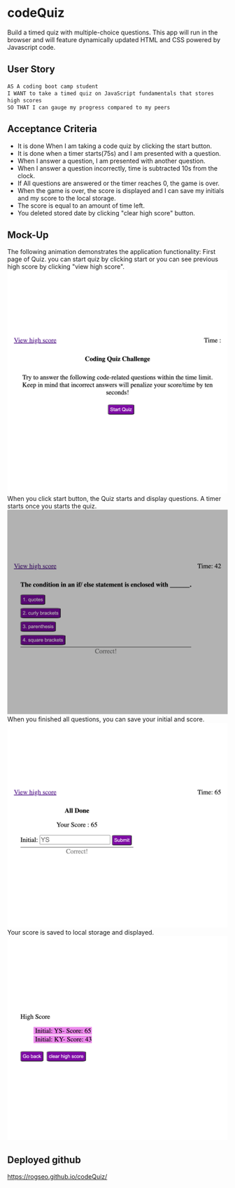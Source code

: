 # codeQuiz

Build a timed quiz with multiple-choice questions. This app will run in the browser and will feature dynamically updated HTML and CSS powered by Javascript code.


## User Story

```
AS A coding boot camp student
I WANT to take a timed quiz on JavaScript fundamentals that stores high scores
SO THAT I can gauge my progress compared to my peers
```

## Acceptance Criteria

* It is done When I am taking a code quiz by clicking the start button.
* It is done when a timer starts(75s) and I am presented with a question.
* When I answer a question, I am presented with another question.
* When I answer a question incorrectly, time is subtracted 10s from the clock.
* If All questions are answered or the timer reaches 0, the game is over.
* When the game is over, the score is displayed and I can save my initials and my score to the local storage.
* The score is equal to an amount of time left.
* You deleted stored date by clicking "clear high score" button.



## Mock-Up

The following animation demonstrates the application functionality:
First page of Quiz. you can start quiz by clicking start or you can see previous high score by clicking "view high score".
![first page of quiz](./assets/images/Code-Quiz.png)
When you click start button, the Quiz starts and display questions. A timer starts once you starts the quiz.
![quiz pages](./assets/images/Code-Quiz%20(2).png)
When you finished all questions, you can save your initial and score.
![finished pages](./assets/images/Code-Quiz%20(5).png)
Your score is saved to local storage and displayed.
![high score pages](./assets/images/Code-Quiz%20(7).png)

## Deployed github
https://rogseo.github.io/codeQuiz/
